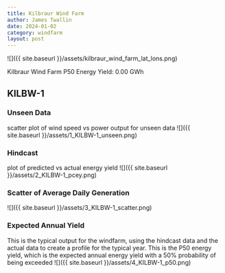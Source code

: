 ```yaml
---
title: Kilbraur Wind Farm
author: James Twallin
date: 2024-01-02
category: windfarm
layout: post
---
```

![]({{ site.baseurl }}/assets/kilbraur_wind_farm_lat_lons.png)

Kilbraur Wind Farm P50 Energy Yield: 0.00 GWh

KILBW-1
-------------
### Unseen Data 
scatter plot of wind speed vs power output for unseen data
![]({{ site.baseurl }}/assets/1_KILBW-1_unseen.png)
### Hindcast 
plot of predicted vs actual energy yield
![]({{ site.baseurl }}/assets/2_KILBW-1_pcey.png)
### Scatter of Average Daily Generation 

![]({{ site.baseurl }}/assets/3_KILBW-1_scatter.png)
### Expected Annual Yield 
This is the typical output for the windfarm, using the hindcast data and the actual data to create a profile for the typical year. This is the P50 energy yield, which is the expected annual energy yield with a 50% probability of being exceeded
![]({{ site.baseurl }}/assets/4_KILBW-1_p50.png)

